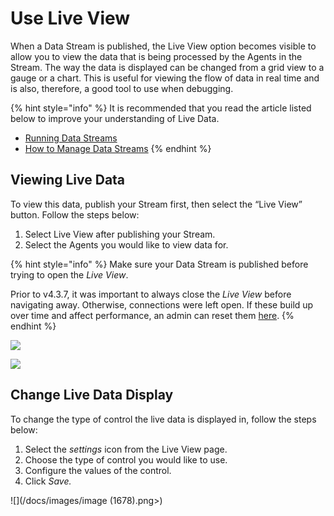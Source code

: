 # Use Live View

When a Data Stream is published, the Live View option becomes visible to allow you to view the data that is being processed by the Agents in the Stream. The way the data is displayed can be changed from a grid view to a gauge or a chart. This is useful for viewing the flow of data in real time and is also, therefore, a good tool to use when debugging. &#x20;

{% hint style="info" %}
It is recommended that you read the article listed below to improve your understanding of Live Data.

* [Running Data Streams](../../concepts/data-stream/running-data-streams.md)
* [How to Manage Data Streams](manage-data-streams.md)
{% endhint %}

## Viewing Live Data

To view this data, publish your Stream first, then select the “Live View” button. Follow the steps below:

1. Select Live View after publishing your Stream.
2. Select the Agents you would like to view data for.

{% hint style="info" %}
Make sure your Data Stream is published before trying to open the _Live View_.

Prior to v4.3.7, it was important to always close the _Live View_ before navigating away. Otherwise, connections were left open. If these build up over time and affect performance, an admin can reset them [here](../manage-site-settings.md#live-view-usage).
{% endhint %}

![](../images/_1.png)

![](../images/_2.png)

## Change Live Data Display

To change the type of control the live data is displayed in, follow the steps below:

1. Select the _settings_ icon from the Live View page.
2. Choose the type of control you would like to use.
3. Configure the values of the control.
4. Click _Save._

![](/docs/images/image (1678).png>)







